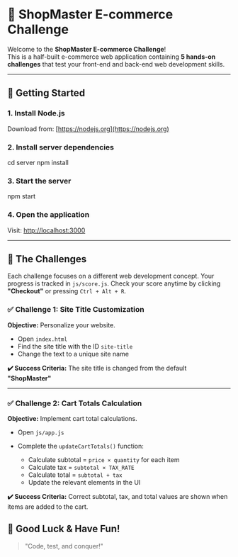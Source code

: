 
# 🛒 ShopMaster E-commerce Challenge

Welcome to the **ShopMaster E-commerce Challenge**!  
This is a half-built e-commerce web application containing **5 hands-on challenges** that test your front-end and back-end web development skills.

---

## 🚀 Getting Started

### 1. Install Node.js  
Download from: [https://nodejs.org](https://nodejs.org)

### 2. Install server dependencies

cd server
npm install


### 3. Start the server

npm start


### 4. Open the application

Visit: [http://localhost:3000](http://localhost:3000)

---

## 🧩 The Challenges

Each challenge focuses on a different web development concept.
Your progress is tracked in `js/score.js`.
Check your score anytime by clicking **"Checkout"** or pressing `Ctrl + Alt + R`.

### ✅ Challenge 1: Site Title Customization

**Objective:** Personalize your website.

* Open `index.html`
* Find the site title with the ID `site-title`
* Change the text to a unique site name

**✔️ Success Criteria:**
The site title is changed from the default **"ShopMaster"**

---

### ✅ Challenge 2: Cart Totals Calculation

**Objective:** Implement cart total calculations.

* Open `js/app.js`
* Complete the `updateCartTotals()` function:

  * Calculate subtotal = `price × quantity` for each item
  * Calculate tax = `subtotal × TAX_RATE`
  * Calculate total = `subtotal + tax`
  * Update the relevant elements in the UI

**✔️ Success Criteria:**
Correct subtotal, tax, and total values are shown when items are added to the cart.


## 🏁 Good Luck & Have Fun!

> "Code, test, and conquer!"

